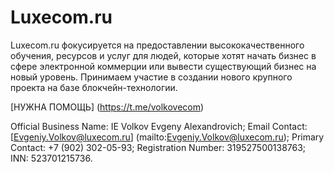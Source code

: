 # Luxecom.ru
Luxecom.ru фокусируется на предоставлении высококачественного обучения, ресурсов и услуг для людей, которые хотят начать бизнес в сфере электронной коммерции или вывести существующий бизнес на новый уровень. Принимаем участие в создании нового крупного проекта на базе блокчейн-технологии.

[НУЖНА ПОМОЩЬ] (https://t.me/volkovecom)

Official Business Name: IE Volkov Evgeny Alexandrovich; Email Contact: [Evgeniy.Volkov@luxecom.ru] (mailto:Evgeniy.Volkov@luxecom.ru); Primary Contact: +7 (902) 302-05-93; Registration Number: 319527500138763; INN: 523701215736.
